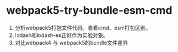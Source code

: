 # webpack5-try-bundle-esm-cmd

1. 分析webpack5打包文件代码，查看cmd、esm打包区别。    
2. lodash和lodash-es正好作为实验对象。     
3. 对比webpack4 与 webpack5的bundle文件差异     
